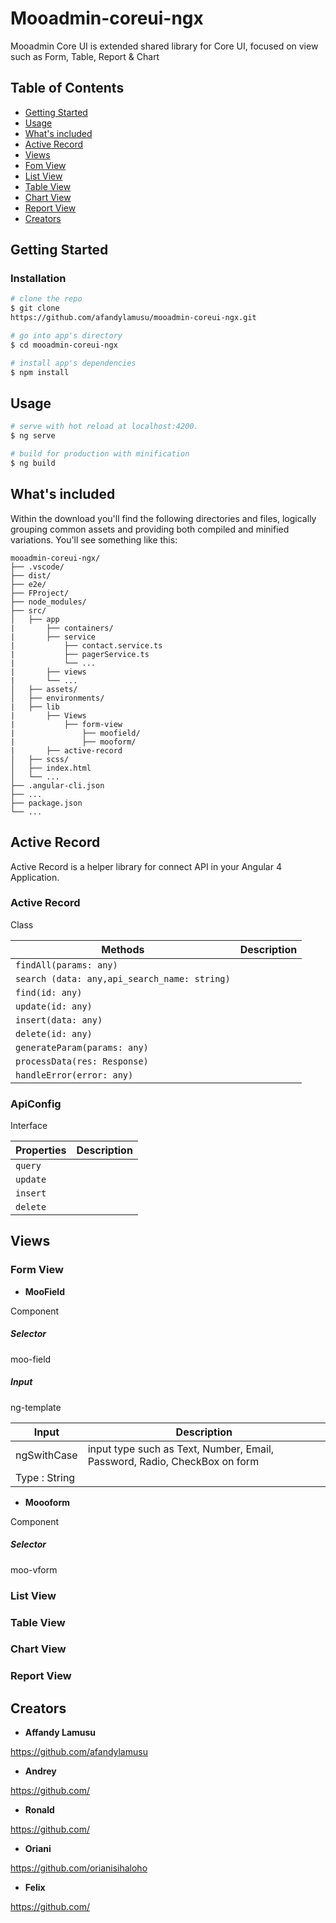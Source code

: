 # Mooadmin-coreui-ngx
Mooadmin Core UI is extended shared library for Core UI, focused on view such as Form, Table, Report & Chart

## Table of Contents
* [Getting Started](#getting-started)
* [Usage](#usage)
* [What's included](#whats-included)
* [Active Record](#active-record)
* [Views](#Views)
* [Fom View](#form-view)
* [List View](#list-view)
* [Table View](#table-view)
* [Chart View](#chart-view)
* [Report View](#report-view)
* [Creators](#creators)

## Getting Started
### Installation

``` bash
# clone the repo
$ git clone 
https://github.com/afandylamusu/mooadmin-coreui-ngx.git 

# go into app's directory
$ cd mooadmin-coreui-ngx

# install app's dependencies
$ npm install
```

## Usage

``` bash
# serve with hot reload at localhost:4200.
$ ng serve

# build for production with minification
$ ng build
```
## What's included
Within the download you'll find the following directories and files, logically grouping common assets and providing both compiled and minified variations. You'll see something like this:

```
mooadmin-coreui-ngx/
├── .vscode/
├── dist/
├── e2e/
├── FProject/
├── node_modules/
├── src/
│   ├── app
|       ├── containers/
|       ├── service
|           ├── contact.service.ts
|           ├── pagerService.ts
|           └── ...
|       ├── views
|       └── ...
│   ├── assets/
│   ├── environments/
|   ├── lib
|       ├── Views
|           ├── form-view
|               ├── moofield/
|               ├── mooform/
|       ├── active-record   
│   ├── scss/
│   ├── index.html
│   └── ...
├── .angular-cli.json
├── ...
├── package.json
└── ...
```
## Active Record

Active Record is a helper library for connect API in your Angular 4 Application.

### Active Record
 Class   

| Methods       | Description                                                                                                           |
| ---------         | -----------                                                                                                           |
| `findAll(params: any)`            |                                                                                            |
| `search (data: any,api_search_name: string)`           |                           |
| `find(id: any)`       |  |
| `update(id: any)  `       |                                                                                          |
| `insert(data: any) ` |                            |
| `delete(id: any)  `       |                                    |
| `generateParam(params: any) `      |                   |
| `processData(res: Response)  `      |                     |
| `handleError(error: any)  `      |                        |


### ApiConfig
 Interface

| Properties     | Description                                                                                                           |
| ---------         | -----------                                                                                                           |
| `query`            |                                                                                            |
| `update`           |                           |
| `insert`       |  |
| `delete` |                            |


## Views
 ### Form View
- **MooField**
 
 Component
 ##### Selector 
 moo-field
 ##### Input
 ng-template

| Input    | Description            |
| ---------         | -----------  |
|  ngSwithCase       |  input type such as Text, Number, Email, Password, Radio, CheckBox on form  
                          Type : String |


- **Moooform**

 Component
 ##### Selector
 moo-vform










 ### List View
 ### Table View
 ### Chart View
 ### Report View


## Creators
- **Affandy Lamusu**

<https://github.com/afandylamusu>

- **Andrey**

<https://github.com/>


- **Ronald**

<https://github.com/>


- **Oriani**

<https://github.com/orianisihaloho>

- **Felix**

<https://github.com/>




